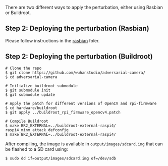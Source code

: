 There are two different ways to apply the perturbation, either using Rasbian or Buildroot.

## Step 2: Deploying the perturbation (Rasbian)

Please follow instructions in the [rasbian](rasbian) foler.


## Step 2: Deploying the perturbation (Buildroot)

```
# Clone the repo
$ git clone https://github.com/wuhanstudio/adversarial-camera/
$ cd adversarial-camera

# Inilialize buildroot submodule
$ git submodule init
$ git submodule update

# Apply the patch for different versions of OpenCV and rpi-firmware
$ cd hardware/buildroot
$ git apply ../buildroot_rpi_firmware_opencv4.patch

# Compile Buildroot
$ make BR2_EXTERNAL=../buildroot-external-raspi4/ raspi4_minm_attack_defconfig
$ make BR2_EXTERNAL=../buildroot-external-raspi4/
```

After compiling, the image is available in `output/images/sdcard.img` that can be flashed to a SD card using:

```
$ sudo dd if=output/images/sdcard.img of=/dev/sdb
```
